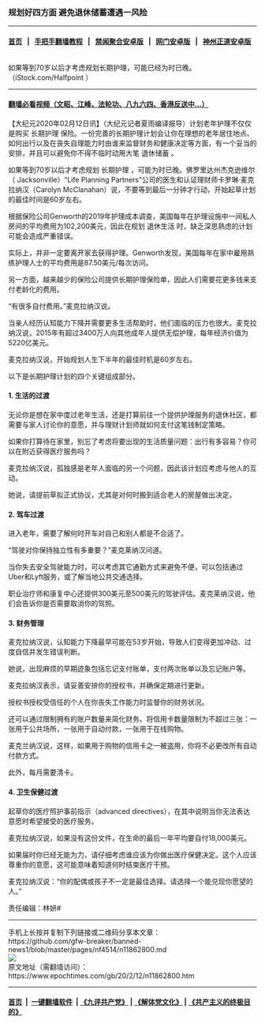 ### 规划好四方面 避免退休储蓄遭遇一风险
------------------------

#### [首页](https://github.com/gfw-breaker/banned-news1/blob/master/README.md) &nbsp;&nbsp;|&nbsp;&nbsp; [手把手翻墙教程](https://github.com/gfw-breaker/guides/wiki) &nbsp;&nbsp;|&nbsp;&nbsp; [禁闻聚合安卓版](https://github.com/gfw-breaker/bn-android) &nbsp;&nbsp;|&nbsp;&nbsp; [网门安卓版](https://github.com/oGate2/oGate) &nbsp;&nbsp;|&nbsp;&nbsp; [神州正道安卓版](https://github.com/SzzdOgate/update) 



<div><img alt="" class="aligncenter wp-post-image" src="https://i.epochtimes.com/assets/uploads/2018/05/iStock-879005182-600x400.jpg"/>
<div class="red16 caption">
 <p>
  如果等到70岁以后才考虑规划长期护理，可能已经为时已晚。（iStock.com/Halfpoint ）
 </p>
</div>
</div><hr/>

#### [翻墙必看视频（文昭、江峰、法轮功、八九六四、香港反送中...）](https://github.com/gfw-breaker/banned-news1/blob/master/pages/link3.md)

<div><p>
 【大纪元2020年02月12日讯】（大纪元记者夏雨编译报导）计划老年护理不仅仅是购买
 <ok href="https://www.epochtimes.com/gb/tag/%E9%95%BF%E6%9C%9F%E6%8A%A4%E7%90%86.html">
  长期护理
 </ok>
 保险。一份完善的长期护理计划会让你在理想的老年居住地点、如何出行以及在丧失自理能力时由谁来监督财务和健康决定等方面，有一个妥当的安排，并且可以避免你不得不临时动用大笔
 <ok href="https://www.epochtimes.com/gb/tag/%E9%80%80%E4%BC%91%E5%82%A8%E8%93%84.html">
  退休储蓄
 </ok>
 。
</p>
<p>
 如果等到70岁以后才考虑规划
 <ok href="https://www.epochtimes.com/gb/tag/%E9%95%BF%E6%9C%9F%E6%8A%A4%E7%90%86.html">
  长期护理
 </ok>
 ，可能为时已晚。佛罗里达州杰克逊维尔（ Jacksonville）“Life Planning Partners”公司的医生和认证理财师卡罗琳·麦克拉纳汉（Carolyn McClanahan）说，不要等到最后一分钟才行动，开始起草计划的最佳时间是60岁左右。
</p>
<p>
 根据保险公司Genworth的2019年护理成本调查，美国每年在护理设施中一间私人房间的平均费用为102,200美元，因此在规划
 <ok href="https://www.epochtimes.com/gb/tag/%E9%80%80%E4%BC%91%E7%94%9F%E6%B4%BB.html">
  退休生活
 </ok>
 时，缺乏深思熟虑的计划可能会造成严重错误。
</p>
<p>
 实际上，并非一定要离开家去获得护理。Genworth发现，美国每年在家中雇用熟练护理人士的平均费用是87.50美元/每次访问。
</p>
<p>
 另一方面，越来越少的保险公司提供长期护理保险单，因此人们需要花更多钱来支付老龄化的费用。
</p>
<p>
 “有很多自付费用。”麦克拉纳汉说。
</p>
<p>
 当亲人经历认知能力下降并需要更多生活帮助时，他们面临的压力也很大。麦克拉纳汉说，2015年有超过3400万人向其他成年人提供无偿护理，每年经济价值为5220亿美元。
</p>
<p>
 麦克拉纳汉说，开始规划人生下半年的最佳时机是60岁左右。
</p>
<p>
 以下是长期护理计划的四个关键组成部分。
</p>
<h4>
 1. 生活的过渡
</h4>
<p>
 无论你是想在家中度过老年生活，还是打算前往一个提供护理服务的退休社区，都需要与家人讨论你的意愿，并与理财计划师就如何支付这笔钱制定策略。
</p>
<p>
 如果你打算待在家里，别忘了考虑将要出现的生活质量问题：出行有多容易？你可以在附近获得医疗服务吗？
</p>
<p>
 麦克拉纳汉说，孤独感是老年人面临的另一个问题，因此该计划应考虑与他人的互动。
</p>
<p>
 她说，请提前草拟正式协议，尤其是对何时搬到适合老人的房屋做出决定。
</p>
<h4>
 2. 驾车过渡
</h4>
<p>
 进入老年，需要了解何时开车对自己和别人都是不合适了。
</p>
<p>
 “驾驶对你保持独立性有多重要？”麦克莱纳汉问道。
</p>
<p>
 当你失去安全驾驶能力时，可以考虑其它通勤方式来避免不便，可以包括通过Uber和Lyft服务，或了解当地公共交通选择。
</p>
<p>
 职业治疗师和康复中心还提供300美元至500美元的驾驶评估。麦克莱纳汉说，他们会告诉你是否需要取消你的驾照。
</p>
<h4>
 3. 财务管理
</h4>
<p>
 麦克拉纳汉说，认知能力下降最早可能在53岁开始，导致人们变得更加冲动、过度自信并发生错误判断。
</p>
<p>
 她说，出现麻烦的早期迹象包括忘记支付账单，支付两次账单以及忘记账户等。
</p>
<p>
 麦克拉纳汉表示，请妥善安排你的授权书，并确保定期进行更新。
</p>
<p>
 授权书授权受信任的个人在你丧失工作能力时监督你的财务状况。
</p>
<p>
 还可以通过限制拥有的账户数量来简化财务。将信用卡数量限制为不超过三张：一张用于公共场所，一张用于自动付款，一张用于在线购物。
</p>
<p>
 麦克兰纳汉说，这样，如果用于购物的信用卡之一被盗用，你将不必更改所有自动付款方式。
</p>
<p>
 此外，每月需要清卡。
</p>
<h4>
 4. 卫生保健过渡
</h4>
<p>
 起草你的医疗照护事前指示（advanced directives），在其中说明当你无法表达意愿时希望接受的医疗服务。
</p>
<p>
 麦克拉纳汉说，如果没有这份文件，在生命的最后一年平均要自付18,000美元。
</p>
<p>
 如果届时你已经无能为力，请仔细考虑谁应该为你做出医疗保健决定。这个人应该尊重你的意愿，这可能意味着知道何时结束医疗干预。
</p>
<p>
 麦克拉纳汉说：“你的配偶或孩子不一定是最佳选择。请选择一个能兑现你愿望的人。”
</p>
<p>
 责任编辑：林妍#
</p>
</div>
<hr/>
手机上长按并复制下列链接或二维码分享本文章：<br/>
https://github.com/gfw-breaker/banned-news1/blob/master/pages/nf4514/n11862800.md <br/>
<a href='https://github.com/gfw-breaker/banned-news1/blob/master/pages/nf4514/n11862800.md'><img src='https://github.com/gfw-breaker/banned-news1/blob/master/pages/nf4514/n11862800.md.png'/></a> <br/>
原文地址（需翻墙访问）：https://www.epochtimes.com/gb/20/2/12/n11862800.htm


------------------------
#### [首页](https://github.com/gfw-breaker/banned-news1/blob/master/README.md) &nbsp;|&nbsp; [一键翻墙软件](https://github.com/gfw-breaker/nogfw/blob/master/README.md) &nbsp;| [《九评共产党》](https://github.com/gfw-breaker/9ping.md/blob/master/README.md#九评之一评共产党是什么) | [《解体党文化》](https://github.com/gfw-breaker/jtdwh.md/blob/master/README.md) | [《共产主义的终极目的》](https://github.com/gfw-breaker/gczydzjmd.md/blob/master/README.md)


<img src='http://gfw-breaker.win/banned-news/pages/nf4514/n11862800.md' width='0px' height='0px'/>